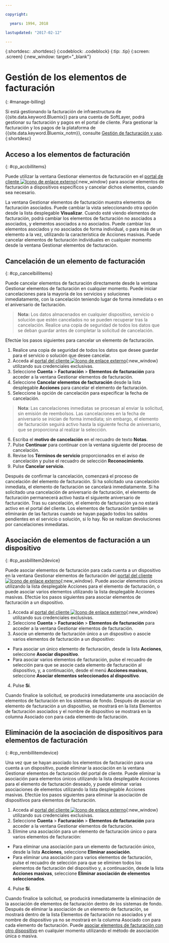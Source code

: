```yaml
---

copyright:

  years: 1994, 2018

lastupdated: "2017-02-12"

---
```


{:shortdesc: .shortdesc}
{:codeblock: .codeblock}
{:tip: .tip}
{:screen: .screen}
{:new_window: target="_blank"}


# Gestión de los elementos de facturación
{: #manage-billing}

Si está gestionando la facturación de infraestructura de {{site.data.keyword.Bluemix}} para una cuenta de SoftLayer, podrá gestionar su facturación y pagos en el portal de cliente. Para gestionar la facturación y los pagos de la plataforma de {{site.data.keyword.Bluemix_notm}}, consulte [Gestión de facturación y uso](/docs/account/index.html).  
{:shortdesc}

## Acceso a los elementos de facturación
{: #cp_accbillitems}

Puede utilizar la ventana Gestionar elementos de facturación en el [portal de cliente ![Icono de enlace externo](../icons/launch-glyph.svg)](https://control.softlayer.com/){:new_window} para asociar elementos de facturación a dispositivos específicos y cancelar dichos elementos, cuando sea necesario.

La ventana Gestionar elementos de facturación muestra elementos de facturación asociados. Puede cambiar la vista seleccionando otra opción desde la lista desplegable **Visualizar**. Cuando esté viendo elementos de facturación, podrá cambiar los elementos de facturación no asociados a asociados, y elementos asociados a no asociados. Puede cambiar los elementos asociados y no asociados de forma individual, o para más de un elemento a la vez, utilizando la característica de Acciones masivas. Puede cancelar elementos de facturación individuales en cualquier momento desde la ventana Gestionar elementos de facturación.


## Cancelación de un elemento de facturación
{: #cp_cancelbillitems}

Puede cancelar elementos de facturación directamente desde la ventana Gestionar elementos de facturación en cualquier momento. Puede iniciar cancelaciones para la mayoría de los servicios y soluciones inmediatamente, con la cancelación teniendo lugar de forma inmediata o en el aniversario de facturación.

> **Nota:** Los datos almacenados en cualquier dispositivo, servicio o solución que estén cancelados no se pueden recuperar tras la cancelación. Realice una copia de seguridad de todos los datos que se deban guardar antes de completar la solicitud de cancelación.

Efectúe los pasos siguientes para cancelar un elemento de facturación.

1. Realice una copia de seguridad de todos los datos que desee guardar para el servicio o solución que desee cancelar.
2. Acceda al [portal del cliente ![Icono de enlace externo](../icons/launch-glyph.svg)](https://control.softlayer.com/){:new_window} utilizando sus credenciales exclusivas.
3. Seleccione **Cuenta** > **Facturación** > **Elementos de facturación** para acceder a la ventana Gestionar elementos de facturación.
4. Seleccione **Cancelar elementos de facturación** desde la lista desplegable **Acciones** para cancelar el elemento de facturación.
5. Seleccione la opción de cancelación para especificar la fecha de cancelación.
>**Nota**: Las cancelaciones inmediatas se procesan al enviar la solicitud, sin emisión de reembolsos. Las cancelaciones en la fecha de aniversario se inician de forma inmediata; sin embargo, el elemento de facturación seguirá activo hasta la siguiente fecha de aniversario, que se proporciona al realizar la selección.
6. Escriba el **motivo de cancelación** en el recuadro de texto **Notas**.
7. Pulse **Continuar** para continuar con la ventana siguiente del proceso de cancelación.
8. Revise los **Términos de servicio** proporcionados en el aviso de cancelación y pulse el recuadro de selección **Reconocimiento**.
9. Pulse **Cancelar servicio**.

Después de confirmar la cancelación, comenzará el proceso de cancelación del elemento de facturación. Si ha solicitado una cancelación inmediata, el elemento de facturación se cancelará inmediatamente. Si ha solicitado una cancelación de aniversario de facturación, el elemento de facturación permanecerá activo hasta el siguiente aniversario de facturación. Tras su cancelación, el elemento de facturación ya no estará activo en el portal del cliente. Los elementos de facturación también se eliminarán de las facturas cuando se hayan pagado todos los saldos pendientes en el servicio o solución, si lo hay. No se realizan devoluciones por cancelaciones inmediatas.


## Asociación de elementos de facturación a un dispositivo
{: #cp_assbillitem2device}

Puede asociar elementos de facturación para cada cuenta a un dispositivo en la ventana Gestionar elementos de facturación del [portal del cliente ![Icono de enlace externo](../icons/launch-glyph.svg)](https://control.softlayer.com/){:new_window}. Puede asociar elementos únicos utilizando la lista desplegable Acciones para el elemento de facturación, o puede asociar varios elementos utilizando la lista desplegable Acciones masivas. Efectúe los pasos siguientes para asociar elementos de facturación a un dispositivo.

1. Acceda al [portal del cliente ![Icono de enlace externo](../icons/launch-glyph.svg)](https://control.softlayer.com/){:new_window} utilizando sus credenciales exclusivas.
2. Seleccione **Cuenta** > **Facturación** > **Elementos de facturación** para acceder a la ventana Gestionar elementos de facturación.
3. Asocie un elemento de facturación único a un dispositivo o asocie varios elementos de facturación a un dispositivo:
  * Para asociar un único elemento de facturación, desde la lista **Acciones**, seleccione **Asociar dispositivo**.
  * Para asociar varios elementos de facturación, pulse el recuadro de selección para que se asocie cada elemento de facturación al dispositivo, y, a continuación, desde el menú **Acciones masivas**, seleccione **Asociar elementos seleccionados al dispositivo**.
4. Pulse **Sí**.

Cuando finalice la solicitud, se producirá inmediatamente una asociación de elementos de facturación en los sistemas de fondo. Después de asociar un elemento de facturación a un dispositivo, se mostrará en la lista Elementos de facturación asociados y el nombre de dispositivo se mostrará en la columna Asociado con para cada elemento de facturación.


## Eliminación de la asociación de dispositivos para elementos de facturación
{: #cp_rembillitemdevice}

Una vez que se hayan asociado los elementos de facturación para una cuenta a un dispositivo, puede eliminar la asociación en la ventana Gestionar elementos de facturación del portal de cliente. Puede eliminar la asociación para elementos únicos utilizando la lista desplegable Acciones para el elemento de facturación deseado, y puede eliminar varias asociaciones de elementos utilizando la lista desplegable Acciones masivas. Efectúe los pasos siguientes para eliminar la asociación de dispositivos para elementos de facturación.

1. Acceda al [portal del cliente ![Icono de enlace externo](../icons/launch-glyph.svg)](https://control.softlayer.com/){:new_window} utilizando sus credenciales exclusivas.
2. Seleccione **Cuenta** > **Facturación** > **Elementos de facturación** para acceder a la ventana Gestionar elementos de facturación.
3. Elimine una asociación para un elemento de facturación único o para varios elementos de facturación:
  * Para eliminar una asociación para un elemento de facturación único, desde la lista **Acciones**, seleccione **Eliminar asociación**.
  * Para eliminar una asociación para varios elementos de facturación, pulse el recuadro de selección para que se eliminen todos los elementos de facturación del dispositivo y, a continuación, desde la lista **Acciones masivas**, seleccione **Eliminar asociación de elementos seleccionados**.
4. Pulse **Sí**.

Cuando finalice la solicitud, se producirá inmediatamente la eliminación de la asociación de elementos de facturación dentro de los sistemas de fondo. Después de eliminar la asociación de un elemento de facturación, se mostrará dentro de la lista Elementos de facturación no asociados y el nombre de dispositivo ya no se mostrará en la columna Asociado con para cada elemento de facturación. Puede [asociar elementos de facturación con otro dispositivo](/docs/customer-portal/cpmanacctbillpay.html#cp_assbillitem2device) en cualquier momento utilizando el método de asociación única o masiva.
